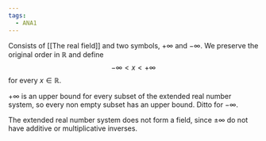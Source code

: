 ```yaml
---
tags:
  - ANA1
---
```



Consists of [[The real field]] and two symbols, $+\infty$ and $-\infty$. We preserve the original order in $\mathbb{R}$ and define
$$
-\infty<x<+\infty
$$
for every $x\in \mathbb{R}$.

$+\infty$ is an upper bound for every subset of the extended real number system, so every non empty subset has an upper bound. Ditto for $-\infty$.

The extended real number system does not form a field, since $\pm \infty$ do not have additive or multiplicative inverses.
